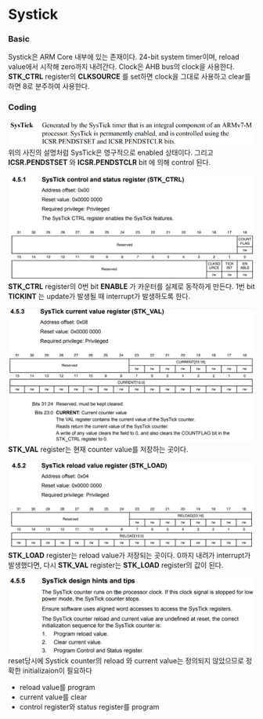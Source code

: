# Systick

### Basic

Systick은 ARM Core 내부에 있는 존재이다. 24-bit system timer이며, reload value에서 시작해 zero까지 내려간다. Clock은 AHB bus의 clock을 사용한다. **STK_CTRL** register의 **CLKSOURCE** 를 set하면 clock을 그대로 사용하고 clear를 하면 8로 분주하여 사용한다.

### Coding

![](./systick.PNG)
위의 사진의 설명처럼 SysTick은 영구적으로 enabled 상태이다. 그리고 **ICSR.PENDSTSET** 와 **ICSR.PENDSTCLR** bit 에 의해 control 된다.

![](./stk_ctrl.PNG)
**STK_CTRL** register의 0번 bit **ENABLE** 가 카운터를 실제로 동작하게 만든다. 1번 bit **TICKINT** 는 update가 발생될 때 interrupt가 발생하도록 한다.

![](./stk_val.PNG)
**STK_VAL** register는 현재 counter value를 저장하는 곳이다.

![](./stk_load.PNG)
**STK_LOAD** register는 reload value가 저장되는 곳이다. 0까지 내려가 interrupt가 발생했다면, 다시 **STK_VAL** register는 **STK_LOAD** register의 값이 된다.

![](./systick_design_hints_and_tips.PNG)
reset당시에 Systick counter의 reload 와 current value는 정의되지 않았으므로 정확한 initializaion이 필요하다
* reload value를 program
* current value를 clear
* control register와 status register를 program
